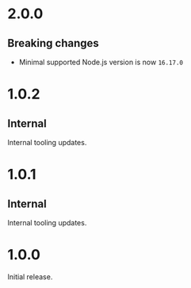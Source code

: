# 2.0.0

## Breaking changes

- Minimal supported Node.js version is now `16.17.0`

# 1.0.2

## Internal

Internal tooling updates.

# 1.0.1

## Internal

Internal tooling updates.

# 1.0.0

Initial release.

